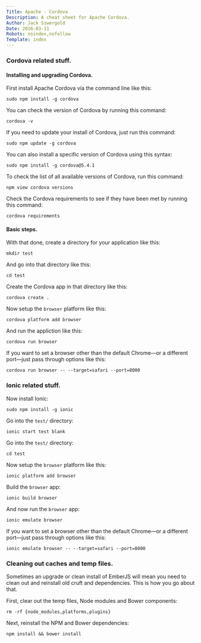 ```yaml
---
Title: Apache - Cordova
Description: A cheat sheet for Apache Cordova.
Author: Jack Szwergold
Date: 2016-03-11
Robots: noindex,nofollow
Template: index
---
```


### Cordova related stuff.

#### Installing and upgrading Cordova.

First install Apache Cordova via the command line like this:

    sudo npm install -g cordova

You can check the version of Cordova by running this command:

    cordova -v

If you need to update your install of Cordova, just run this command:

    sudo npm update -g cordova

You can also install a specific version of Cordova using this syntax:

    sudo npm install -g cordova@5.4.1

To check the list of all available versions of Cordova, run this command:

    npm view cordova versions

Check the Cordova requirements to see if they have been met by running this command:

    cordova requirements

#### Basic steps.

With that done, create a directory for your application like this:

    mkdir test

And go into that directory like this:

    cd test

Create the Cordova app in that directory like this:

    cordova create .

Now setup the `browser` platform like this:

    cordova platform add browser

And run the appliction like this:

    cordova run browser

If you want to set a browser other than the default Chrome—or a different port—just pass through options like this:

    cordova run browser -- --target=safari --port=8000

### Ionic related stuff.

Now install Ionic:

    sudo npm install -g ionic

Go into the `test/` directory:

    ionic start test blank

Go into the `test/` directory:

    cd test

Now setup the `browser` platform like this:

    ionic platform add browser

Build the `browser` app:

    ionic build browser

And now run the `browser` app:

    ionic emulate browser

If you want to set a browser other than the default Chrome—or a different port—just pass through options like this:

    ionic emulate browser -- --target=safari --port=8000

### Cleaning out caches and temp files.

Sometimes an upgrade or clean install of EmberJS will mean you need to clean out and reinstall old cruft and dependencies. This is how you go about that.

First, clear out the temp files, Node modules and Bower components:

    rm -rf {node_modules,platforms,plugins}

Next, reinstall the NPM and Bower dependencies:

    npm install && bower install
